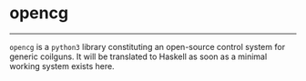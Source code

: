 # opencg  
  
---  
`opencg` is a `python3` library constituting an open-source control system for generic coilguns. It will be translated to Haskell as soon as a minimal working system exists here.
